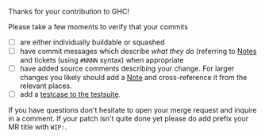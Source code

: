 Thanks for your contribution to GHC!

Please take a few moments to verify that your commits

 * [ ] are either individually buildable or squashed
 * [ ] have commit messages which describe *what they do* 
   (referring to [Notes][notes] and tickets (using `#NNNN` syntax) when
   appropriate
 * [ ] have added source comments describing your change. For larger changes you
   likely should add a [Note][notes] and cross-reference it from the relevant
   places.
 * [ ] add a [testcase to the
   testsuite](https://ghc.haskell.org/trac/ghc/wiki/Building/RunningTests/Adding).

If you have questions don't hesitate to open your merge request and inquire in a comment.
If your patch isn't quite done yet please do add prefix your MR title with `WIP:`.

[notes]: https://ghc.haskell.org/trac/ghc/wiki/Commentary/CodingStyle#Commentsinthesourcecode
